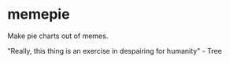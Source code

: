 memepie
=======

Make pie charts out of memes.

"Really, this thing is an exercise in despairing for humanity" - Tree

